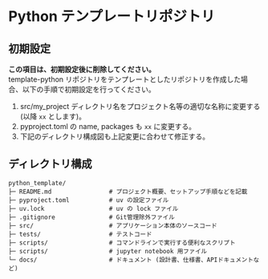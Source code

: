 # Python テンプレートリポジトリ

## 初期設定
**この項目は、初期設定後に削除してください。**  
template-python リポジトリをテンプレートとしたリポジトリを作成した場合、以下の手順で初期設定を行ってください。
1. src/my_project ディレクトリ名をプロジェクト名等の適切な名称に変更する (以降 `xx` とします)。
2. pyproject.toml の name, packages も `xx` に変更する。
3. 下記のディレクトリ構成図も上記変更に合わせて修正する。


## ディレクトリ構成
```
python_template/
├─ README.md                # プロジェクト概要、セットアップ手順などを記載
├─ pyproject.toml           # uv の設定ファイル
├─ uv.lock                  # uv の lock ファイル
├─ .gitignore               # Git管理除外ファイル
├─ src/                     # アプリケーション本体のソースコード
├─ tests/                   # テストコード
├─ scripts/                 # コマンドラインで実行する便利なスクリプト
├─ scripts/                 # jupyter notebook 用ファイル
└─ docs/                    # ドキュメント (設計書、仕様書、APIドキュメントなど)
```
